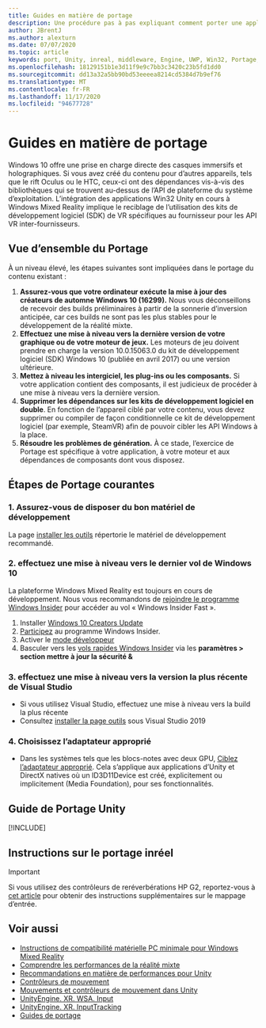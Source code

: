 ```yaml
---
title: Guides en matière de portage
description: Une procédure pas à pas expliquant comment porter une application immersive existante vers Windows Mixed Reality.
author: JBrentJ
ms.author: alexturn
ms.date: 07/07/2020
ms.topic: article
keywords: port, Unity, inreal, middleware, Engine, UWP, Win32, Portage, HoloLens 1ère génération, casque de réalité mixte, casque Windows Mixed realisation, migration, Windows 10, mappage d’entrée,
ms.openlocfilehash: 18129151b1e3d11f9e9c7bb3c3420c23b5fd1dd0
ms.sourcegitcommit: dd13a32a5bb90bd53eeeea8214cd5384d7b9ef76
ms.translationtype: MT
ms.contentlocale: fr-FR
ms.lasthandoff: 11/17/2020
ms.locfileid: "94677728"
---
```

# <a name="porting-guides"></a>Guides en matière de portage

Windows 10 offre une prise en charge directe des casques immersifs et holographiques. Si vous avez créé du contenu pour d’autres appareils, tels que le rift Oculus ou le HTC, ceux-ci ont des dépendances vis-à-vis des bibliothèques qui se trouvent au-dessus de l’API de plateforme du système d’exploitation. L’intégration des applications Win32 Unity en cours à Windows Mixed Reality implique le reciblage de l’utilisation des kits de développement logiciel (SDK) de VR spécifiques au fournisseur pour les API VR inter-fournisseurs.

## <a name="porting-overview"></a>Vue d’ensemble du Portage

À un niveau élevé, les étapes suivantes sont impliquées dans le portage du contenu existant :
1. **Assurez-vous que votre ordinateur exécute la mise à jour des créateurs de automne Windows 10 (16299).** Nous vous déconseillons de recevoir des builds préliminaires à partir de la sonnerie d’inversion anticipée, car ces builds ne sont pas les plus stables pour le développement de la réalité mixte.
2. **Effectuez une mise à niveau vers la dernière version de votre graphique ou de votre moteur de jeux.** Les moteurs de jeu doivent prendre en charge la version 10.0.15063.0 du kit de développement logiciel (SDK) Windows 10 (publiée en avril 2017) ou une version ultérieure.
3. **Mettez à niveau les intergiciel, les plug-ins ou les composants.** Si votre application contient des composants, il est judicieux de procéder à une mise à niveau vers la dernière version.
4. **Supprimer les dépendances sur les kits de développement logiciel en double**. En fonction de l’appareil ciblé par votre contenu, vous devez supprimer ou compiler de façon conditionnelle ce kit de développement logiciel (par exemple, SteamVR) afin de pouvoir cibler les API Windows à la place.
5. **Résoudre les problèmes de génération.** À ce stade, l’exercice de Portage est spécifique à votre application, à votre moteur et aux dépendances de composants dont vous disposez.

## <a name="common-porting-steps"></a>Étapes de Portage courantes

### <a name="1-make-sure-you-have-the-right-development-hardware"></a>1. Assurez-vous de disposer du bon matériel de développement

La page [installer les outils](../install-the-tools.md#immersive-vr-headset-requirements) répertorie le matériel de développement recommandé.

### <a name="2-upgrade-to-the-latest-flight-of-windows-10"></a>2. effectuez une mise à niveau vers le dernier vol de Windows 10

La plateforme Windows Mixed Reality est toujours en cours de développement. Nous vous recommandons de [rejoindre le programme Windows Insider](https://insider.windows.com/) pour accéder au vol « Windows Insider Fast ».
1. Installer [Windows 10 Creators Update](https://www.microsoft.com/software-download/windows10)
2. [Participez](https://insider.windows.com/) au programme Windows Insider.
3. Activer le [mode développeur](https://docs.microsoft.com/windows/uwp/get-started/enable-your-device-for-development)
4. Basculer vers les [vols rapides Windows Insider](https://blogs.technet.microsoft.com/uktechnet/2016/07/01/joining-insider-preview) via les **paramètres > section mettre à jour la sécurité &**

### <a name="3-upgrade-to-the-most-recent-build-of-visual-studio"></a>3. effectuez une mise à niveau vers la version la plus récente de Visual Studio
* Si vous utilisez Visual Studio, effectuez une mise à niveau vers la build la plus récente
* Consultez [installer la page outils](../install-the-tools.md#installation-checklist) sous Visual Studio 2019

### <a name="4-choose-the-correct-adapter"></a>4. Choisissez l’adaptateur approprié
* Dans les systèmes tels que les blocs-notes avec deux GPU, [Ciblez l’adaptateur approprié](../native/rendering-in-directx.md#hybrid-graphics-pcs-and-mixed-reality-applications). Cela s’applique aux applications d’Unity et DirectX natives où un ID3D11Device est créé, explicitement ou implicitement (Media Foundation), pour ses fonctionnalités.

## <a name="unity-porting-guidance"></a>Guide de Portage Unity

[!INCLUDE[](includes/unity-porting-guidance.md)]

## <a name="unreal-porting-guidance"></a>Instructions sur le portage inréel

> [!IMPORTANT]
> Si vous utilisez des contrôleurs de reréverbérations HP G2, reportez-vous à [cet article](../unreal/unreal-reverb-g2-controllers.md) pour obtenir des instructions supplémentaires sur le mappage d’entrée.

## <a name="see-also"></a>Voir aussi
* [Instructions de compatibilité matérielle PC minimale pour Windows Mixed Reality](https://docs.microsoft.com/windows/mixed-reality/enthusiast-guide/windows-mixed-reality-minimum-pc-hardware-compatibility-guidelines)
* [Comprendre les performances de la réalité mixte](../platform-capabilities-and-apis/understanding-performance-for-mixed-reality.md)
* [Recommandations en matière de performances pour Unity](../unity/performance-recommendations-for-unity.md)
* [Contrôleurs de mouvement](../../design/motion-controllers.md)
* [Mouvements et contrôleurs de mouvement dans Unity](../unity/gestures-and-motion-controllers-in-unity.md)
* [UnityEngine. XR. WSA. Input](https://docs.unity3d.com/ScriptReference/XR.WSA.Input.InteractionManager.html)
* [UnityEngine. XR. InputTracking](https://docs.unity3d.com/ScriptReference/XR.InputTracking.html)
* [Guides de portage](porting-guides.md)